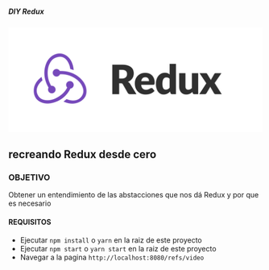 ##### DIY Redux

<img src="logo.png" />

## recreando  Redux desde cero

### OBJETIVO

Obtener un entendimiento de las abstacciones que nos dá Redux  y por que es necesario

#### REQUISITOS

* Ejecutar `npm install` o `yarn` en la raiz de este proyecto
* Ejecutar `npm start` o `yarn start` en la raiz de este proyecto
* Navegar a la pagina `http://localhost:8080/refs/video`


 